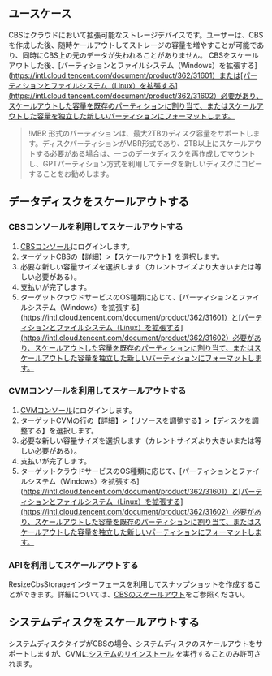 ## ユースケース
CBSはクラウドにおいて拡張可能なストレージデバイスです。ユーザーは、CBSを作成した後、随時ケールアウトしてストレージの容量を増やすことが可能であり、同時にCBS上の元のデータが失われることがありません。
CBSをスケールアウトした後、[パーティションとファイルシステム（Windows）を拡張する](https://intl.cloud.tencent.com/document/product/362/31601）または[パーティションとファイルシステム（Linux）を拡張する](https://intl.cloud.tencent.com/document/product/362/31602）必要があり、スケールアウトした容量を既存のパーティションに割り当て、またはスケールアウトした容量を独立した新しいパーティションにフォーマットします。
>!MBR 形式のパーティションは、最大2TBのディスク容量をサポートします。ディスクパーティションがMBR形式であり、2TB以上にスケールアウトする必要がある場合は、一つのデータディスクを再作成してマウントし、GPTパーティション方式を利用してデータを新しいディスクにコピーすることをお勧めします。

## データディスクをスケールアウトする
### CBSコンソールを利用してスケールアウトする
1. [CBSコンソール](https://console.cloud.tencent.com/cvm/cbs)にログインします。
2. ターゲットCBSの【詳細】>【スケールアウト】を選択します。
3. 必要な新しい容量サイズを選択します（カレントサイズより大きいまたは等しい必要がある）。
4. 支払いが完了します。
5. ターゲットクラウドサービスのOS種類に応じて、[パーティションとファイルシステム（Windows）を拡張する](https://intl.cloud.tencent.com/document/product/362/31601）と[パーティションとファイルシステム（Linux）を拡張する](https://intl.cloud.tencent.com/document/product/362/31602）必要があり、スケールアウトした容量を既存のパーティションに割り当て、またはスケールアウトした容量を独立した新しいパーティションにフォーマットします。

### CVMコンソールを利用してスケールアウトする
1. [CVMコンソール](https://console.cloud.tencent.com/cvm/index)にログインします。
2. ターゲットCVMの行の【詳細】>【リソースを調整する】>【ディスクを調整する】を選択します。
3. 必要な新しい容量サイズを選択します（カレントサイズより大きいまたは等しい必要がある）。
4. 支払いが完了します。
5. ターゲットクラウドサービスのOS種類に応じて、[パーティションとファイルシステム（Windows）を拡張する](https://intl.cloud.tencent.com/document/product/362/31601）と[パーティションとファイルシステム（Linux）を拡張する](https://intl.cloud.tencent.com/document/product/362/31602）必要があり、スケールアウトした容量を既存のパーティションに割り当て、またはスケールアウトした容量を独立した新しいパーティションにフォーマットします。

### APIを利用してスケールアウトする
ResizeCbsStorageインターフェースを利用してスナップショットを作成することができます。詳細については、[CBSのスケールアウト](https://intl.cloud.tencent.com/document/product/362/16310)をご参照ください。

## システムディスクをスケールアウトする
システムディスクタイプがCBSの場合、システムディスクのスケールアウトをサポートしますが、CVMに[システムのリインストール](https://intl.cloud.tencent.com/document/product/213/4933) を実行することのみ許可されます。
